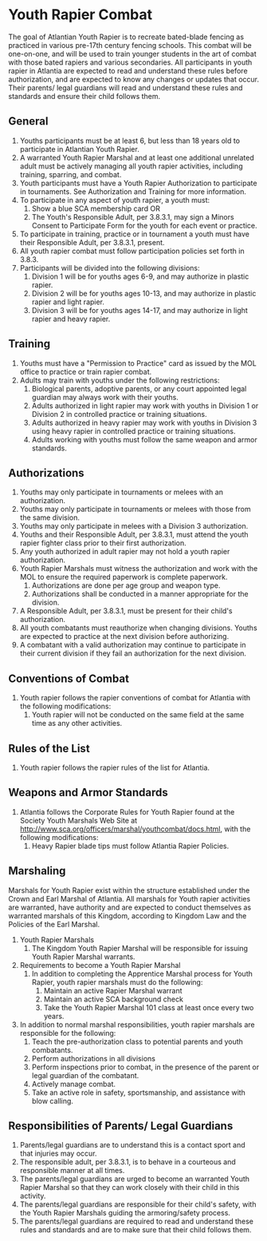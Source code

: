 # Youth Rapier Combat

The goal of Atlantian Youth Rapier is to recreate bated-blade fencing as practiced in various pre-17th century fencing schools. This combat will be one-on-one, and will be used to train younger students in the art of combat with those bated rapiers and various secondaries.  All participants in youth rapier in Atlantia are expected to read and understand these rules before authorization, and are expected to know any changes or updates that occur.  Their parents/ legal guardians will read and understand these rules and standards and ensure their child follows them.

## General
1. Youths participants must be at least 6, but less than 18 years old to participate in Atlantian Youth Rapier.
2. A warranted Youth Rapier Marshal and at least one additional unrelated adult must be actively managing all youth rapier activities, including training, sparring, and combat.
3. Youth participants must have a Youth Rapier Authorization to participate in tournaments. See Authorization and Training for more information.
4. To participate in any aspect of youth rapier, a youth must:
    1. Show a blue SCA membership card OR
    2. The Youth's Responsible Adult, per 3.8.3.1, may sign a Minors Consent to Participate Form for the youth for each event or practice.
5. To participate in training, practice or in tournament a youth must have their Responsible Adult, per 3.8.3.1, present.
6. All youth rapier combat must follow participation policies set forth in 3.8.3.
7. Participants will be divided into the following divisions:
    1. Division 1 will be for youths ages 6-9, and may authorize in plastic rapier.
    2. Division 2 will be for youths ages 10-13, and may authorize in plastic rapier and light rapier.
    3. Division 3 will be for youths ages 14-17, and may authorize in light rapier and heavy rapier.

## Training
1. Youths must have a "Permission to Practice" card as issued by the MOL office to practice or train rapier combat.
2. Adults may train with youths under the following restrictions:
    1. Biological parents, adoptive parents, or any court appointed legal guardian may always work with their youths.
    2. Adults authorized in light rapier may work with youths in Division 1 or Division 2 in controlled practice or training situations.
    3. Adults authorized in heavy rapier may work with youths in Division 3 using heavy rapier in controlled practice or training situations.
    4. Adults working with youths must follow the same weapon and armor standards.

## Authorizations
1. Youths may only participate in tournaments or melees with an authorization.
1. Youths may only participate in tournaments or melees with those from the same division.
1. Youths may only participate in melees with a Division 3 authorization.
2. Youths and their Responsible Adult, per 3.8.3.1, must attend the youth rapier fighter class prior to their first authorization.
3. Any youth authorized in adult rapier may not hold a youth rapier authorization.
4. Youth Rapier Marshals must witness the authorization and work with the MOL to ensure the required paperwork is complete paperwork.
    1. Authorizations are done per age group and weapon type.
    2. Authorizations shall be conducted in a manner appropriate for the division.
5. A Responsible Adult, per 3.8.3.1, must be present for their child's authorization.
6. All youth combatants must reauthorize when changing divisions.  Youths are expected to practice at the next division before authorizing.
7. A combatant with a valid authorization may continue to participate in their current division if they fail an authorization for the next division.

## Conventions of Combat
1. Youth rapier follows the rapier conventions of combat for Atlantia with the following modifications:
    1. Youth rapier will not be conducted on the same field at the same time as any other activities.

## Rules of the List
1. Youth rapier follows the rapier rules of the list for Atlantia.

## Weapons and Armor Standards
1. Atlantia follows the Corporate Rules for Youth Rapier found at the Society Youth Marshals Web Site at http://www.sca.org/officers/marshal/youthcombat/docs.html, with the following modifications:
    1. Heavy Rapier blade tips must follow Atlantia Rapier Policies.

## Marshaling
Marshals for Youth Rapier exist within the structure established under the Crown and Earl Marshal of Atlantia. All marshals for Youth rapier activities are warranted, have authority and are expected to conduct themselves as warranted marshals of this Kingdom, according to Kingdom Law and the Policies of the Earl Marshal.

1. Youth Rapier Marshals
    1. The Kingdom Youth Rapier Marshal will be responsible for issuing Youth Rapier Marshal warrants.
2. Requirements to become a Youth Rapier Marshal
    1. In addition to completing the Apprentice Marshal process for Youth Rapier, youth rapier marshals must do the following:
        1. Maintain an active Rapier Marshal warrant
        2. Maintain an active SCA background check
        3. Take the Youth Rapier Marshal 101 class at least once every two years.
3. In addition to normal marshal responsibilities, youth rapier marshals are responsible for the following:
    1. Teach the pre-authorization class to potential parents and youth combatants.
    2. Perform authorizations in all divisions
    3. Perform inspections prior to combat, in the presence of the parent or legal guardian of the combatant.
    4. Actively manage combat.
    5. Take an active role in safety, sportsmanship, and assistance with blow calling.

## Responsibilities of Parents/ Legal Guardians
1. Parents/legal guardians are to understand this is a contact sport and that injuries may occur.
2. The responsible adult, per 3.8.3.1, is to behave in a courteous and responsible manner at all times.
3. The parents/legal guardians are urged to become an warranted Youth Rapier Marshal so that they can work closely with their child in this activity.
4. The parents/legal guardians are responsible for their child's safety, with the Youth Rapier Marshals guiding the armoring/safety process.
5. The parents/legal guardians are required to read and understand these rules and standards and are to make sure that their child follows them.
